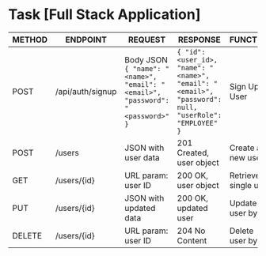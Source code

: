 # Task [Full Stack Application]

| METHOD | ENDPOINT     | REQUEST                  | RESPONSE                 | FUNCTION              |
|--------|--------------|--------------------------|--------------------------|------------------------|
|POST|/api/auth/signup|Body JSON `{ "name": "<name>", "email": "<email>", "password": "<password>" }`|`{ "id": <user_id>, "name": "<name>", "email": "<email>", "password": null, "userRole": "EMPLOYEE" }`| Sign Up User|
| POST   | /users       | JSON with user data      | 201 Created, user object | Create a new user      |
| GET    | /users/{id}  | URL param: user ID       | 200 OK, user object      | Retrieve single user   |
| PUT    | /users/{id}  | JSON with updated data   | 200 OK, updated user     | Update user by ID      |
| DELETE | /users/{id}  | URL param: user ID       | 204 No Content           | Delete user by ID      |
